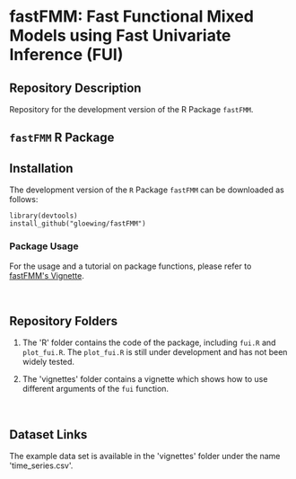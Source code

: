# fastFMM: Fast Functional Mixed Models using Fast Univariate Inference (FUI)

## Repository Description

Repository for the development version of the R Package `fastFMM`.

## `fastFMM` R Package

## Installation

The development version of the $\texttt{R}$ Package `fastFMM` can be downloaded as follows:

```{R}
library(devtools)
install_github("gloewing/fastFMM")
```

###  Package Usage

For the usage and a tutorial on package functions, please refer to [fastFMM's Vignette](https://rpubs.com/gloewinger/1063645). 

<br />

## Repository Folders
1) The 'R' folder contains the code of the package, including `fui.R` and `plot_fui.R`. The `plot_fui.R` is still under development and has not been widely tested.

2) The 'vignettes' folder contains a vignette which shows how to use different arguments of the `fui` function.

<br />

## Dataset Links

The example data set is available in the 'vignettes' folder under the name 'time_series.csv'.
